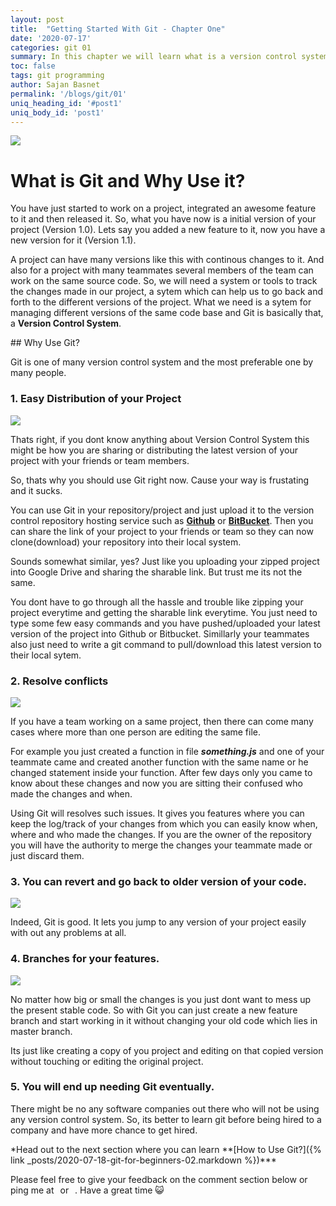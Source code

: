```yaml
---
layout: post
title:  "Getting Started With Git - Chapter One"
date: '2020-07-17'
categories: git 01
summary: In this chapter we will learn what is a version control system, what the heck is Git and why we should use it in our projects.
toc: false
tags: git programming
author: Sajan Basnet
permalink: '/blogs/git/01'
uniq_heading_id: '#post1'
uniq_body_id: 'post1'
---
```


<div class="row article-container mb-4">
<div class="col-lg-9 col-md-9 mx-auto pt-3">
<img class= "img-fluid img-thumbnail img-space" src="https://media3.giphy.com/media/kH6CqYiquZawmU1HI6/giphy.gif?cid=ecf05e47p9fwcgvdtdow0xw4s0jd4e1po7q4bcphye7h17ox&rid=giphy.gif">

# What is Git and Why Use it?

You have just started to work on a project, integrated an awesome feature to it and then released it. So, what you have now is a initial version of your project (Version 1.0). Lets say you added a new feature to it, now you have a new version for it (Version 1.1). <!--more--> 

A project can have many versions like this with continous changes to it. And also for a project with many teammates several members of the team can work on the same source code. So, we will need a system or tools to track the changes made in our project, a sytem which can help us to go back and forth to the different versions of the project. What we need is a sytem for managing different versions of the same code base and Git is basically that, a **Version Control System**.

</div>
</div>
<div class="row article-container mb-4">
<div class="col-lg-9 col-md-9 mx-auto pt-3">
## Why Use Git? 

Git is one of many version control system and the most preferable one by many people.

###  1. Easy Distribution of your Project

<img class= "img-fluid img-thumbnail img-space img-space" src="{{site.baseurl}}/assets/img/git01.png">

Thats right, if you dont know anything about Version Control System this might be how you are sharing or distributing the latest version of your project with your friends or team members. 

So, thats why you should use Git right now. Cause your way is frustating and it sucks.

You can use Git in your repository/project and just upload it to the version control repository hosting service such as  [**Github**](https://www.github.com) or  [**BitBucket**](https://www.bitbucket.com).
Then you can share the link of your project to your friends or team so they can now clone(download) your repository into their local system.

Sounds somewhat similar, yes? Just like you uploading your zipped project into Google Drive and sharing the sharable link. But trust me its not the same.

You dont have to go through all the hassle and trouble like zipping your project everytime and getting the sharable link everytime.
You just need to type some few easy commands and you have pushed/uploaded your latest version of the project into Github or Bitbucket.
Simillarly your teammates also just need to write a git command to pull/download this latest version to their local sytem.

### 2. Resolve conflicts

<img class= "img-fluid img-thumbnail img-space" src="{{site.baseurl}}/assets/img/git02.png">

If you have a team working on a same project, then there can come many cases where more than one person are editing the same file.

For example you just created a function in file ***something.js*** and one of your teammate came and created another function with the same name or he changed statement inside your function. After few days only you came to know about these changes and now you are sitting their confused who made the changes and when.

Using Git will resolves such issues. It gives you features where you can keep the log/track of your changes from which you can easily know when, where and who made the changes. If you are the owner of the repository you will have the authority to merge the changes your teammate made or just discard them. 

### 3. You can revert and go back to older version of your code.

<img class= "img-fluid img-thumbnail img-space" src="{{site.baseurl}}/assets/img/git003.png">

Indeed, Git is good. It lets you jump to any version of your project easily with out any problems at all.

### 4. Branches for your features. 

<img class= "img-fluid img-thumbnail img-space" src="{{site.baseurl}}/assets/img/git04.png">

No matter how big or small the changes is you just dont want to mess up the present stable code. So with Git you can just create a new feature branch and start working in it without changing your old code which lies in master branch.

Its just like creating a copy of you project and editing on that copied version without touching or editing the original project.

### 5. You will end up needing Git eventually.

There might be no any software companies out there who will not be using any version control system. So, its better to learn git before being hired to a company and have more chance to get hired.
</div>
</div>

<div class="row article-container">
<div class="col-lg-9 col-md-9 mx-auto pt-3">
*Head out to the next section where you can learn **[How to Use Git?]({% link _posts/2020-07-18-git-for-beginners-02.markdown %})***

Please feel free to give your feedback on the comment section below or ping me at <a aria-label="Send email" href="mailto:sajanbasnet75@gmail.com"><i class="icon fa fa-envelope" style="font-size:32px; margin: 0px 3px;"></i></a> or  <a aria-label="My LinkedIn" rel="noreferrer" target="_blank" href="https://www.linkedin.com/in/sajan-basnet-b4b1b0148/"><i class="icon fa fa-linkedin-square" style="font-size:32px; margin: 0px 3px;" aria-hidden="true"></i></a>. Have a great time :smiley_cat:

</div>
</div>